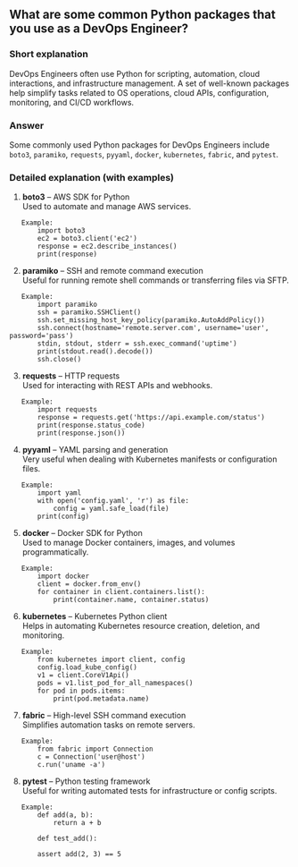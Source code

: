 ## What are some common Python packages that you use as a DevOps Engineer?

### Short explanation
DevOps Engineers often use Python for scripting, automation, cloud interactions, and infrastructure management. A set of well-known packages help simplify tasks related to OS operations, cloud APIs, configuration, monitoring, and CI/CD workflows.

### Answer
Some commonly used Python packages for DevOps Engineers include `boto3`, `paramiko`, `requests`, `pyyaml`, `docker`, `kubernetes`, `fabric`, and `pytest`.

### Detailed explanation (with examples)

1. **boto3** – AWS SDK for Python  
   Used to automate and manage AWS services.
   
```
   Example:
       import boto3
       ec2 = boto3.client('ec2')
       response = ec2.describe_instances()
       print(response)
```

2. **paramiko** – SSH and remote command execution  
   Useful for running remote shell commands or transferring files via SFTP.
   
```
   Example:
       import paramiko
       ssh = paramiko.SSHClient()
       ssh.set_missing_host_key_policy(paramiko.AutoAddPolicy())
       ssh.connect(hostname='remote.server.com', username='user', password='pass')
       stdin, stdout, stderr = ssh.exec_command('uptime')
       print(stdout.read().decode())
       ssh.close()
```

3. **requests** – HTTP requests  
   Used for interacting with REST APIs and webhooks.

```
   Example:
       import requests
       response = requests.get('https://api.example.com/status')
       print(response.status_code)
       print(response.json())
```

4. **pyyaml** – YAML parsing and generation  
   Very useful when dealing with Kubernetes manifests or configuration files.

```
   Example:
       import yaml
       with open('config.yaml', 'r') as file:
           config = yaml.safe_load(file)
       print(config)
```

5. **docker** – Docker SDK for Python  
   Used to manage Docker containers, images, and volumes programmatically.

```
   Example:
       import docker
       client = docker.from_env()
       for container in client.containers.list():
           print(container.name, container.status)
```

6. **kubernetes** – Kubernetes Python client  
   Helps in automating Kubernetes resource creation, deletion, and monitoring.

```
   Example:
       from kubernetes import client, config
       config.load_kube_config()
       v1 = client.CoreV1Api()
       pods = v1.list_pod_for_all_namespaces()
       for pod in pods.items:
           print(pod.metadata.name)
```

7. **fabric** – High-level SSH command execution  
   Simplifies automation tasks on remote servers.

```
   Example:
       from fabric import Connection
       c = Connection('user@host')
       c.run('uname -a')
```

8. **pytest** – Python testing framework  
   Useful for writing automated tests for infrastructure or config scripts.

```
   Example:
       def add(a, b):
           return a + b

       def test_add():
```
           assert add(2, 3) == 5
